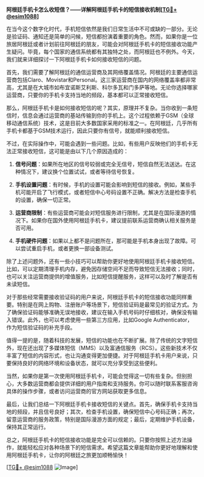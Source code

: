 **阿根廷手机卡怎么收短信？——详解阿根廷手机卡的短信接收机制[[TG💪+ @esim1088](https://t.me/s/esim1088)]**

在当今这个数字化时代，手机短信依然是我们日常生活中不可或缺的一部分。无论是验证码、通知还是简单的问候，短信都扮演着重要的角色。然而，如果你是一位旅居阿根廷或者计划前往阿根廷的朋友，可能会对阿根廷手机卡的短信接收功能产生疑问。毕竟，每个国家的通信系统都有其独特之处，而阿根廷也不例外。今天，我们就来详细探讨一下阿根廷手机卡如何接收短信的问题。

首先，我们需要了解阿根廷的通信运营商及其网络覆盖情况。阿根廷的主要通信运营商包括Claro、Movistar和Personal。这三家运营商在国内的网络覆盖率都非常高，尤其是在大城市如布宜诺斯艾利斯、科尔多瓦和门多萨等地。无论你选择哪家运营商，只要你的手机卡支持当地的频段，基本都可以正常接收短信。

那么，阿根廷手机卡是如何接收短信的呢？其实，原理并不复杂。当你收到一条短信时，信息会通过运营商的基站传输到你的手机上。这个过程依赖于GSM（全球移动通信系统）技术，这是目前大多数国家采用的标准之一。在阿根廷，几乎所有手机卡都基于GSM技术运行，因此只要你有信号，就能顺利接收短信。

不过，在实际操作中，可能会遇到一些问题。比如，有些用户反映他们的手机卡无法正常接收短信，这可能是由以下几个原因造成的：

1. **信号问题**：如果所在地区的信号较弱或完全无信号，短信自然无法送达。在这种情况下，建议换个位置试试，或者等待信号恢复。
   
2. **手机设置问题**：有时候，手机的设置可能会影响到短信的接收。例如，某些手机可能开启了飞行模式，或者短信中心号码设置不正确。解决方法是检查手机的设置，确保一切正常。

3. **运营商限制**：有些运营商可能会对短信服务进行限制，尤其是在国际漫游的情况下。如果你在国外使用阿根廷手机卡，建议提前联系运营商确认相关服务是否可用。

4. **手机硬件问题**：如果以上都不是问题所在，那可能是手机本身出现了故障。可以尝试重启手机，或者更换一部设备测试。

除了上述问题外，还有一些小技巧可以帮助你更好地使用阿根廷手机卡接收短信。比如，可以定期清理手机内存，避免因存储空间不足而导致短信无法接收；同时，也可以关注运营商提供的增值服务，比如短信提醒服务，这样可以及时了解是否有未读短信。

对于那些经常需要接收验证码的用户来说，阿根廷手机卡的短信接收功能同样重要。特别是在网上购物、注册账户等场景下，短信验证码是最常见的验证方式。为了确保验证码能够准确无误地接收，建议在输入手机号码时仔细核对，确保没有输入错误。此外，也可以考虑使用一些第三方应用，比如Google Authenticator，作为短信验证码的补充手段。

值得一提的是，随着科技的发展，短信的功能也在不断扩展。除了传统的文字短信外，现在还出现了多媒体短信（MMS）以及富通信服务（RCS）。这些新技术不仅丰富了短信的内容形式，也让沟通变得更加便捷。对于阿根廷手机卡用户来说，只要保持良好的网络环境和设备状态，就可以充分享受到这些便利。

当然，如果你是第一次使用阿根廷手机卡，可能会觉得这一切有些复杂。但别担心，大多数运营商都会提供详细的用户指南和支持服务。你可以随时联系客服咨询具体的操作步骤，或者访问运营商的官方网站获取更多信息。

最后，让我们总结一下阿根廷手机卡接收短信的关键点。首先，确保手机卡支持当地的频段，并且信号良好；其次，检查手机设置，确保短信中心号码正确；再次，留意运营商的服务政策，特别是国际漫游方面的规定；最后，定期维护手机设备，保持其正常运行。

总之，阿根廷手机卡的短信接收功能是完全可以信赖的。只要你按照上述方法操作，就能轻松应对各种场景下的短信需求。希望这篇文章能帮助你更好地理解和使用阿根廷手机卡，让你的阿根廷之旅更加顺畅愉快！

[[TG💪+ @esim1088](https://t.me/s/esim1088) ![Image](https://i.postimg.cc/4NQfJmqS/Snipaste-2025-05-13-00-14-12.png)]